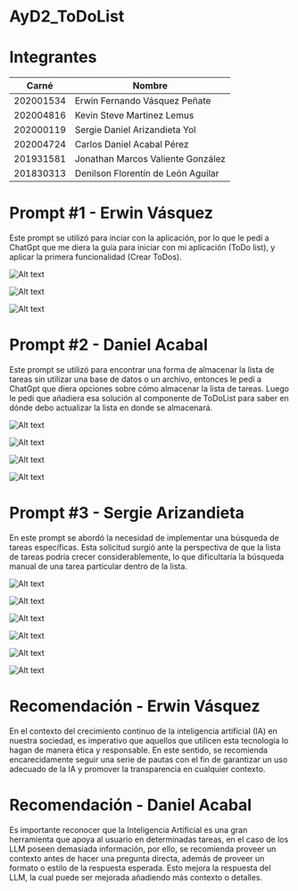 # AyD2_ToDoList

# Integrantes

| Carné | Nombre |
| --- | --- |
| 202001534 | Erwin Fernando Vásquez Peñate |
| 202004816 | Kevin Steve Martinez Lemus |
| 202000119 | Sergie Daniel Arizandieta Yol |
| 202004724 | Carlos Daniel Acabal Pérez |
| 201931581 | Jonathan Marcos Valiente González |
| 201830313 | Denilson Florentín de León Aguilar |

# Prompt #1 - Erwin Vásquez
Este prompt se utilizó para inciar con la aplicación, por lo que le pedí a ChatGpt que me diera la guía para iniciar con mi aplicación (ToDo list), y aplicar la primera funcionalidad (Crear ToDos).

![Alt text](Images/prompt1_1.png)

![Alt text](Images/prompt1_2.png)

![Alt text](Images/prompt1_3.png)

# Prompt #2 - Daniel Acabal
Este prompt se utilizó para encontrar una forma de almacenar la lista de tareas sin utilizar una base de datos o un archivo, entonces le pedí a ChatGpt que diera opciones sobre cómo almacenar la lista de tareas. Luego le pedí que añadiera esa solución al componente de ToDoList para saber en dónde debo actualizar la lista en donde se almacenará.

![Alt text](Images/prompt2_1.png)

![Alt text](Images/prompt2_2.png)

![Alt text](Images/prompt2_3.png)

![Alt text](Images/prompt2_4.png)


# Prompt #3 - Sergie Arizandieta
En este prompt se abordó la necesidad de implementar una búsqueda de tareas específicas. Esta solicitud surgió ante la perspectiva de que la lista de tareas podría crecer considerablemente, lo que dificultaría la búsqueda manual de una tarea particular dentro de la lista.

![Alt text](Images/prompt3_1.png)

![Alt text](Images/prompt3_2.png)

![Alt text](Images/prompt3_3.png)

![Alt text](Images/prompt3_4.png)

![Alt text](Images/prompt3_5.png)

![Alt text](Images/prompt3_6.png)

# Recomendación - Erwin Vásquez

En el contexto del crecimiento continuo de la inteligencia artificial (IA) en nuestra sociedad, es imperativo que aquellos que utilicen esta tecnología lo hagan de manera ética y responsable. En este sentido, se recomienda encarecidamente seguir una serie de pautas con el fin de garantizar un uso adecuado de la IA y promover la transparencia en cualquier contexto.

# Recomendación - Daniel Acabal
Es importante reconocer que la Inteligencia Artificial es una gran herramienta que apoya al usuario en determinadas tareas, en el caso de los LLM poseen demasiada información, por ello, se recomienda proveer un contexto antes de hacer una pregunta directa, además de proveer un formato o estilo de la respuesta esperada. Esto mejora la respuesta del LLM, la cual puede ser mejorada añadiendo más contexto o detalles.
